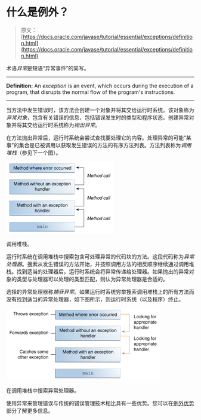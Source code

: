 # 什么是例外？

> 原文： [https://docs.oracle.com/javase/tutorial/essential/exceptions/definition.html](https://docs.oracle.com/javase/tutorial/essential/exceptions/definition.html)

术语*异常*是短语“异常事件”的简写。

* * *

**Definition:** An _exception_ is an event, which occurs during the execution of a program, that disrupts the normal flow of the program's instructions.

* * *

当方法中发生错误时，该方法会创建一个对象并将其交给运行时系统。该对象称为*异常对象*，包含有关错误的信息，包括错误发生时的类型和程序状态。创建异常对象并将其交给运行时系统称为*抛出异常*。

在方法抛出异常后，运行时系统会尝试查找要处理它的内容。处理异常的可能“某事”的集合是已被调用以获取发生错误的方法的有序方法列表。方法列表称为*调用堆栈*（参见下一个图）。

![The call stack showing three method calls, where the first method called has the exception handler.](img/a3ada6aaec8cd7196e8ac704d5f246c3.jpg)

调用堆栈。



运行时系统在调用堆栈中搜索包含可处理异常的代码块的方法。这段代码称为*异常处理器*。搜索从发生错误的方法开始，并按照调用方法的相反顺序继续通过调用堆栈。找到适当的处理器后，运行时系统会将异常传递给处理器。如果抛出的异常对象的类型与处理器可以处理的类型匹配，则认为异常处理器是合适的。

选择的异常处理器称*捕获异常*。如果运行时系统穷举搜索调用堆栈上的所有方法而没有找到适当的异常处理器，如下图所示，则运行时系统（以及程序）终止。

![The call stack showing three method calls, where the first method called has the exception handler.](img/0d275d710fa7beac49efa736d9ad13f5.jpg)

在调用堆栈中搜索异常处理器。



使用异常来管理错误与传统的错误管理技术相比具有一些优势。您可以在[例外优势](advantages.html)部分了解更多信息。